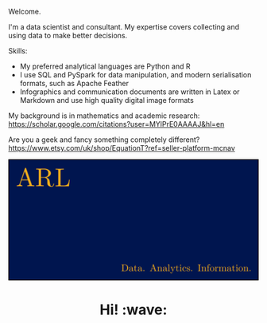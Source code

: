<!---
AntonyRLee/AntonyRLee is a ✨ special ✨ repository because its `README.md` (this file) appears on your GitHub profile.
You can click the Preview link to take a look at your changes.
--->

Welcome. 

I'm a data scientist and consultant. My expertise covers collecting and using data to make better decisions. 

Skills:
+ My preferred analytical languages are Python and R
+ I use SQL and PySpark for data manipulation, and modern serialisation formats, such as Apache Feather
+ Infographics and communication documents are written in Latex or Markdown and use high quality digital image formats

My background is in mathematics and academic research: https://scholar.google.com/citations?user=MYlPrE0AAAAJ&hl=en

Are you a geek and fancy something completely different? https://www.etsy.com/uk/shop/EquationT?ref=seller-platform-mcnav

[![Social banner for arl](https://github.com/AntonyRLee/AntonyRLee/blob/main/assets/antlogo2.png)](https://github.com/AntonyRLee)

<h1 align='center'> Hi! :wave:</h1>
